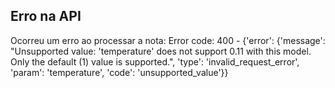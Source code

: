 ## Erro na API

Ocorreu um erro ao processar a nota: Error code: 400 - {'error': {'message': "Unsupported value: 'temperature' does not support 0.11 with this model. Only the default (1) value is supported.", 'type': 'invalid_request_error', 'param': 'temperature', 'code': 'unsupported_value'}}